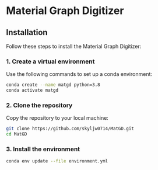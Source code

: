 # Material Graph Digitizer

## Installation

Follow these steps to install the Material Graph Digitizer:

### 1. Create a virtual environment

Use the following commands to set up a conda environment:

```bash
conda create --name matgd python=3.8
conda activate matgd
```

### 2. Clone the repository
Copy the repository to your local machine:

```bash
git clone https://github.com/skyljw0714/MatGD.git
cd MatGD
```

### 3. Install the environment
```bash
conda env update --file environment.yml
```
